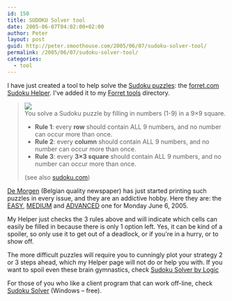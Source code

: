 ```yaml
---
id: 150
title: SUDOKU Solver tool
date: 2005-06-07T04:02:00+02:00
author: Peter
layout: post
guid: http://peter.smoothouse.com/2005/06/07/sudoku-solver-tool/
permalink: /2005/06/07/sudoku-solver-tool/
categories:
  - tool
---
```

I have just created a tool to help solve the [Sudoku puzzles](http://en.wikipedia.org/wiki/Sudoku): the [forret.com Sudoku Helper](http://www.forret.com/tools/sudoku.asp). I've added it to my [Forret tools](http://www.forret.com/tools/) directory.

>![](http://www.pixagogo.com/S5vpfnjbBPdPkijWo0PpDcLvtnjn03kN6S!zMiNj7SuLPSslxLKMt7ZZNgFtFcA5NVa9TlTrzp60cCYatNRWhZLeP6TiaBAXLkTTYyt!wQnTPGvKJHobLotbLesFJkvJ8T31npvZcLYl0_/sudoku.jpg)  
> You solve a Sudoku puzzle by filling in numbers (1-9) in a 9&#215;9 square. 
> 
>   * **Rule 1**: every **row** should contain ALL 9 numbers, and no number can occur more than once. 
>   * **Rule 2**: every **column** should contain ALL 9 numbers, and no number can occur more than once. 
>   * **Rule 3**: every **3&#215;3 square** should contain ALL 9 numbers, and no number can occur more than once.
> 
> (see also [sudoku.com](http://www.sudoku.com))

[De Morgen](http://www.demorgen.be) (Belgian quality newspaper) has just started printing such puzzles in every issue, and they are an addictive hobby. Here they are: the [EASY](http://www.forret.com/tools/sudoku.asp?title=De+Morgen+-+June+6+-+EASY&F00=&F10=8&F20=1&F01=&F11=3&F21=&F02=&F12=&F22=&F30=&F40=7&F50=&F31=&F41=&F51=&F32=&F42=&F52=&F60=9&F70=&F80=&F61=&F71=6&F81=&F62=&F72=3&F82=&F03=8&F13=1&F23=2&F04=&F14=9&F24=5&F05=&F15=&F25=&F33=&F43=&F53=&F34=&F44=&F54=8&F35=&F45=9&F55=&F63=&F73=&F83=&F64=&F74=1&F84=&F65=&F75=&F85=6&F06=3&F16=4&F26=9&F07=&F17=2&F27=&F08=&F18=6&F28=&F36=2&F46=&F56=5&F37=9&F47=&F57=&F38=1&F48=3&F58=&F66=&F76=&F86=&F67=4&F77=&F87=&F68=8&F78=2&F88=), [MEDIUM](http://www.forret.com/tools/sudoku.asp?title=De+Morgen+-+June+6+-+MEDIUM&F00=&F10=5&F20=1&F01=7&F11=&F21=&F02=&F12=&F22=&F30=7&F40=2&F50=6&F31=&F41=&F51=&F32=1&F42=9&F52=&F60=9&F70=8&F80=&F61=&F71=&F81=&F62=&F72=&F82=&F03=&F13=2&F23=8&F04=9&F14=&F24=&F05=&F15=1&F25=&F33=&F43=7&F53=4&F34=6&F44=&F54=3&F35=5&F45=&F55=&F63=&F73=&F83=&F64=&F74=&F84=4&F65=&F75=3&F85=&F06=5&F16=&F26=&F07=&F17=&F27=6&F08=&F18=9&F28=7&F36=&F46=&F56=7&F37=2&F47=3&F57=&F38=4&F48=&F58=&F66=1&F76=&F86=&F67=4&F77=&F87=&F68=&F78=&F88=) and [ADVANCED](http://www.forret.com/tools/sudoku.asp?title=De+Morgen+-+June+6+-+ADVANCED&F00=&F10=&F20=&F01=5&F11=8&F21=7&F02=&F12=6&F22=&F30=&F40=&F50=&F31=&F41=&F51=&F32=&F42=&F52=&F60=9&F70=&F80=&F61=&F71=&F81=&F62=&F72=4&F82=1&F03=3&F13=&F23=&F04=&F14=1&F24=&F05=&F15=&F25=9&F33=8&F43=&F53=&F34=4&F44=&F54=&F35=&F45=2&F55=&F63=&F73=&F83=&F64=&F74=2&F84=9&F65=7&F75=1&F85=&F06=&F16=4&F26=1&F07=&F17=&F27=&F08=7&F18=&F28=8&F36=&F46=&F56=&F37=&F47=9&F57=&F38=&F48=&F58=5&F66=&F76=&F86=&F67=&F77=&F87=&F68=&F78=&F88=) one for Monday June 6, 2005.

My Helper just checks the 3 rules above and will indicate which cells can easily be filled in because there is only 1 option left. Yes, it can be kind of a spoiler, so only use it to get out of a deadlock, or if you're in a hurry, or to show off. 

The more difficult puzzles will require you to cunningly plot your strategy 2 or 3 steps ahead, which my Helper page will not do or help you with. If you want to spoil even these brain gymnastics, check [Sudoku Solver by Logic](http://www.sudokusolver.co.uk/index.html)

For those of you who like a client program that can work off-line, check [Sudoku Solver](http://www.sudoku-solver.com/) (Windows &#8211; free).